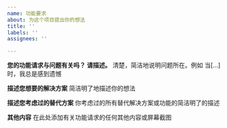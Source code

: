 ```yaml
---
name: 功能要求
about: 为这个项目提出你的想法
title: ''
labels: ''
assignees: ''

---
```


**您的功能请求与问题有关吗？ 请描述。**
清楚，简洁地说明问题所在。例如 当[...]时，我总是感到遗憾

**描述您想要的解决方案**
简洁明了地描述你的想法

**描述您考虑过的替代方案**
你考虑过的所有替代解决方案或功能的简洁明了的描述

**其他内容**
在此处添加有关功能请求的任何其他内容或屏幕截图
